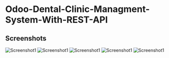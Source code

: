 # Odoo-Dental-Clinic-Managment-System-With-REST-API

## Screenshots

<picture>
 <img alt="Screenshot1" src="https://raw.githubusercontent.com/ambientWave/Odoo-Dental-Clinic-Managment-System-With-REST-API/main/Image2.png">
</picture>

<picture>
 <img alt="Screenshot1" src="https://raw.githubusercontent.com/ambientWave/Odoo-Dental-Clinic-Managment-System-With-REST-API/main/Image3.png">
</picture>

<picture>
 <img alt="Screenshot1" src="https://raw.githubusercontent.com/ambientWave/Odoo-Dental-Clinic-Managment-System-With-REST-API/main/Image4.png">
</picture>

<picture>
 <img alt="Screenshot1" src="https://raw.githubusercontent.com/ambientWave/Odoo-Dental-Clinic-Managment-System-With-REST-API/main/Image5.png">
</picture>

<picture>
 <img alt="Screenshot1" src="https://raw.githubusercontent.com/ambientWave/Odoo-Dental-Clinic-Managment-System-With-REST-API/main/Image1.png">
</picture>
